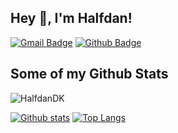 ## Hey 👋, I'm Halfdan!
[![Gmail Badge](https://img.shields.io/badge/-gamerhalfdan@gmail.com-c14438?style=flat&logo=Gmail&logoColor=white&link=mailto:halfdan@lundhahn.dk)](mailto:halfdan@lundhahn.dk) [![Github Badge](https://img.shields.io/badge/-HalfdanDK-grey?style=flat&logo=github&logoColor=white&link=https://github.com/HalfdanDK/)](https://www.github.com/HalfdanDK/)
## Some of my Github Stats
<p align=left> <img src=https://komarev.com/ghpvc/?username=HalfdanDK alt=HalfdanDK /> </p>

[![Github stats](https://github-readme-stats.vercel.app/api?username=HalfdanDK&show_icons=true&include_all_commits=true)](https://github.com/HalfdanDK/github-readme-stats)
[![Top Langs](https://github-readme-stats.vercel.app/api/top-langs/?username=HalfdanDK&layout=compact)](https://github.com/HalfdanDK/github-readme-stats)
